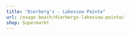 ```yaml
---
title: "Dierberg's - Lakeview Pointe"
url: /osage-beach/dierbergs-lakeview-pointe/
shop: Supermarkt
---
```

